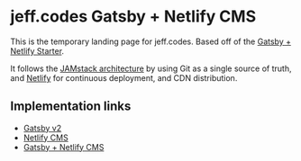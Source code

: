 # jeff.codes Gatsby + Netlify CMS

This is the temporary landing page for jeff.codes. Based off of the [Gatsby + Netlify Starter](https://www.gatsbyjs.com/starters/netlify-templates/gatsby-starter-netlify-cms).

It follows the [JAMstack architecture](https://jamstack.org) by using Git as a single source of truth, and [Netlify](https://www.netlify.com) for continuous deployment, and CDN distribution.

## Implementation links

- [Gatsby v2](https://www.gatsbyjs.org/blog/2018-09-17-gatsby-v2/)
- [Netlify CMS](https://www.netlifycms.org)
- [Gatsby + Netlify CMS](https://www.gatsbyjs.com/starters/netlify-templates/gatsby-starter-netlify-cms)
 